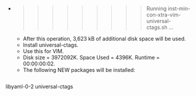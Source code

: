 * >>>>>>>>> Running inst-min-con-xtra-vim-universal-ctags.sh ...
  * After this operation, 3,623 kB of additional disk space will be used.
  * Install universal-ctags.
  * Use this for VIM.
  * Disk size = 3972092K. Space Used = 4396K. Runtime = 00:00:00:02.
  * The following NEW packages will be installed:
  ```bash
libyaml-0-2 universal-ctags
  ```
